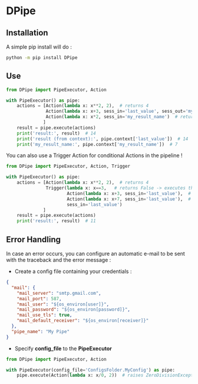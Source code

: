 # DPipe

## Installation

A simple pip install will do :

```bash
python -m pip install DPipe
```

## Use
```python
from DPipe import PipeExecutor, Action

with PipeExecutor() as pipe:
    actions = [Action(lambda x: x**2, 2),  # returns 4
               Action(lambda x: x+3, sess_in='last_value', sess_out='my_result_name'),  # returns 4+3
               Action(lambda x: x*2, sess_in='my_result_name')  # returns 2*7
              ]
    result = pipe.execute(actions)
    print('result:', result)  # 14
    print('result (from context):', pipe.context['last_value'])  # 14
    print('my_result_name:', pipe.context['my_result_name'])  # 7
```

You can also use a Trigger Action for conditional Actions in the pipeline ! 
```python
from DPipe import PipeExecutor, Action, Trigger

with PipeExecutor() as pipe:
    actions = [Action(lambda x: x**2, 2),  # returns 4
               Trigger(lambda x: x==3,   # returns False -> executes the second action
                       Action(lambda x: x+3, sess_in='last_value'),  # ignored
                       Action(lambda x: x+7, sess_in='last_value'),  # returns 11
                       sess_in='last_value')
              ]
    result = pipe.execute(actions)
    print('result:', result)  # 11
```

## Error Handling
In case an error occurs, you can configure an automatic e-mail to be sent with the traceback and the error message :
- Create a config file containing your credentials : 
```json
{
  "mail": {
    "mail_server": "smtp.gmail.com",
	"mail_port": 587,
	"mail_user": "${os_environ[user]}",
	"mail_password": "${os_environ[password]}",
	"mail_use_tls": true,
	"mail_default_receiver": "${os_environ[receiver]}"
  },
  "pipe_name": "My Pipe"
}
```

- Specify **config_file** to the **PipeExecutor**
```python
from DPipe import PipeExecutor, Action

with PipeExecutor(config_file='ConfigsFolder.MyConfig') as pipe:
    pipe.execute(Action(lambda x: x/0, 2))  # raises ZeroDivisionException
```